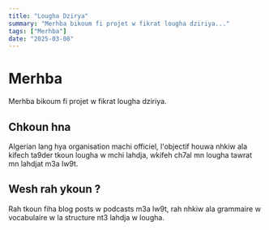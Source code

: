 ```yaml
---
title: "Lougha Dzirya"
summary: "Merhba bikoum fi projet w fikrat lougha dziriya..."
tags: ["Merhba"]
date: "2025-03-08"
---
```


# Merhba
Merhba bikoum fi projet w fikrat lougha dziriya. 

## Chkoun hna
Algerian lang hya organisation machi officiel, l'objectif houwa nhkiw ala kifech ta9der tkoun lougha w mchi lahdja, wkifeh ch7al mn lougha tawrat mn lahdjat m3a lw9t.

## Wesh rah ykoun ?
Rah tkoun fiha blog posts w podcasts m3a lw9t, rah nhkiw ala grammaire w vocabulaire w la structure nt3 lahdja w lougha.


